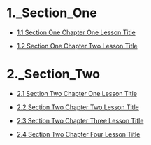 # 1._Section_One
 * [ 1.1 Section One Chapter One Lesson Title ]( ./LESSON_1/1.1_Section_One_Chapter_One_Lesson_Title.md )
 * [ 1.2 Section One Chapter Two Lesson Title ]( ./LESSON_1/1.2_Section_One_Chapter_Two_Lesson_Title.md )
 # 2._Section_Two
 * [ 2.1 Section Two Chapter One Lesson Title ]( ./LESSON_2/2.1_Section_Two_Chapter_One_Lesson_Title.md )
 * [ 2.2 Section Two Chapter Two Lesson Title ]( ./LESSON_2/2.2_Section_Two_Chapter_Two_Lesson_Title.md )
 * [ 2.3 Section Two Chapter Three Lesson Title ]( ./LESSON_2/2.3_Section_Two_Chapter_Three_Lesson_Title.md )
 * [ 2.4 Section Two Chapter Four Lesson Title ]( ./LESSON_2/2.4_Section_Two_Chapter_Four_Lesson_Title.md )
 